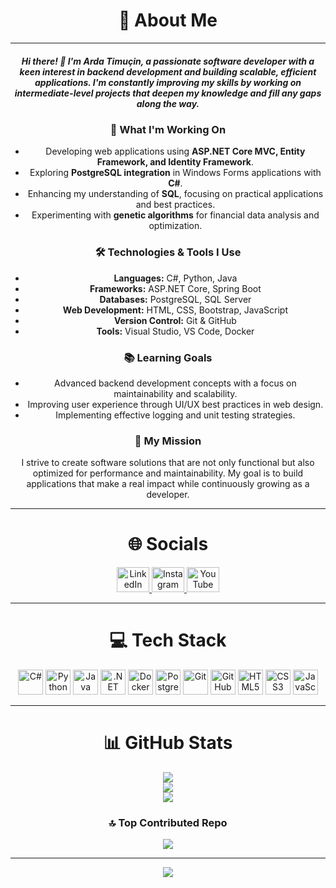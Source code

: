 <h1 align="center">💫 About Me</h1>

---

<h5 align="center">
Hi there! 👋 I'm <b>Arda Timuçin</b>, a passionate software developer with a keen interest in backend development and building scalable, efficient applications. I'm constantly improving my skills by working on intermediate-level projects that deepen my knowledge and fill any gaps along the way.
</h5>

<h3 align="center">🚀 What I'm Working On</h3>

<ul align="center">
  <li>Developing web applications using <b>ASP.NET Core MVC, Entity Framework, and Identity Framework</b>.</li>
  <li>Exploring <b>PostgreSQL integration</b> in Windows Forms applications with <b>C#</b>.</li>
  <li>Enhancing my understanding of <b>SQL</b>, focusing on practical applications and best practices.</li>
  <li>Experimenting with <b>genetic algorithms</b> for financial data analysis and optimization.</li>
</ul>

<h3 align="center">🛠️ Technologies & Tools I Use</h3>

<ul align="center">
  <li><b>Languages:</b> C#, Python, Java</li>
  <li><b>Frameworks:</b> ASP.NET Core, Spring Boot</li>
  <li><b>Databases:</b> PostgreSQL, SQL Server</li>
  <li><b>Web Development:</b> HTML, CSS, Bootstrap, JavaScript</li>
  <li><b>Version Control:</b> Git & GitHub</li>
  <li><b>Tools:</b> Visual Studio, VS Code, Docker</li>
</ul>

<h3 align="center">📚 Learning Goals</h3>

<ul align="center">
  <li>Advanced backend development concepts with a focus on maintainability and scalability.</li>
  <li>Improving user experience through UI/UX best practices in web design.</li>
  <li>Implementing effective logging and unit testing strategies.</li>
</ul>

<h3 align="center">🎯 My Mission</h3>

<p align="center">
I strive to create software solutions that are not only functional but also optimized for performance and maintainability. My goal is to build applications that make a real impact while continuously growing as a developer.
</p>

---

<h1 align="center">🌐 Socials</h1>

<div align="center">
  <a href="https://www.linkedin.com/in/arda-timucin-acar/" target="_blank">
    <img src="https://raw.githubusercontent.com/maurodesouza/profile-readme-generator/master/src/assets/icons/social/linkedin/default.svg" width="52" height="40" alt="LinkedIn" />
  </a>
  <a href="https://www.instagram.com/ardatmcnacar/" target="_blank">
    <img src="https://raw.githubusercontent.com/maurodesouza/profile-readme-generator/master/src/assets/icons/social/instagram/default.svg" width="52" height="40" alt="Instagram" />
  </a>
  <a href="https://www.youtube.com/@ardatmcnacar" target="_blank">
    <img src="https://raw.githubusercontent.com/maurodesouza/profile-readme-generator/master/src/assets/icons/social/youtube/default.svg" width="52" height="40" alt="YouTube" />
  </a>
</div>

---

<h1 align="center">💻 Tech Stack</h1>

<div align="center">
  <img src="https://cdn.jsdelivr.net/gh/devicons/devicon/icons/csharp/csharp-original.svg" height="40" alt="C#" />
  <img src="https://cdn.jsdelivr.net/gh/devicons/devicon/icons/python/python-original.svg" height="40" alt="Python" />
  <img src="https://cdn.jsdelivr.net/gh/devicons/devicon/icons/java/java-original.svg" height="40" alt="Java" />
  <img src="https://cdn.jsdelivr.net/gh/devicons/devicon/icons/dot-net/dot-net-original.svg" height="40" alt=".NET" />
  <img src="https://cdn.jsdelivr.net/gh/devicons/devicon/icons/docker/docker-original.svg" height="40" alt="Docker" />
  <img src="https://cdn.jsdelivr.net/gh/devicons/devicon/icons/postgresql/postgresql-original.svg" height="40" alt="PostgreSQL" />
  <img src="https://cdn.jsdelivr.net/gh/devicons/devicon/icons/git/git-original.svg" height="40" alt="Git" />
  <img src="https://cdn.jsdelivr.net/gh/devicons/devicon/icons/github/github-original.svg" height="40" alt="GitHub" />
  <img src="https://cdn.jsdelivr.net/gh/devicons/devicon/icons/html5/html5-original.svg" height="40" alt="HTML5" />
  <img src="https://cdn.jsdelivr.net/gh/devicons/devicon/icons/css3/css3-original.svg" height="40" alt="CSS3" />
  <img src="https://cdn.jsdelivr.net/gh/devicons/devicon/icons/javascript/javascript-original.svg" height="40" alt="JavaScript" />
</div>

---

<h1 align="center">📊 GitHub Stats</h1>

<p align="center">
  <img src="https://github-readme-stats.vercel.app/api?username=Timujaponya&theme=midnight-purple&hide_border=false&include_all_commits=false&count_private=false" /><br/>
  <img src="https://github-readme-streak-stats.herokuapp.com/?user=Timujaponya&theme=midnight-purple&hide_border=false" /><br/>
  <img src="https://github-readme-stats.vercel.app/api/top-langs/?username=Timujaponya&theme=midnight-purple&hide_border=false&include_all_commits=false&count_private=false&layout=compact" />
</p>

<h3 align="center">🔝 Top Contributed Repo</h3>

<p align="center">
  <img src="https://github-contributor-stats.vercel.app/api?username=Timujaponya&limit=5&theme=midnight-purple&combine_all_yearly_contributions=true" />
</p>

---

<p align="center">
  <a href="https://visitcount.itsvg.in">
    <img src="https://visitcount.itsvg.in/api?id=Timujaponya&icon=0&color=0" />
  </a>
</p>
